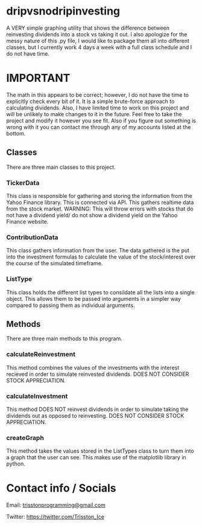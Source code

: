 # dripvsnodripinvesting
A VERY simple graphing utility that shows the difference between reinvesting dividends into a stock vs taking it out. I also apologize for the messy nature of 
this .py file, I would like to package them all into different classes, but I currently work 4 days a week with a full class schedule and I do not have time. 


<h1>
IMPORTANT
  
</h1>

The math in this appears to be correct; however, I do not have the time to explicitly check every bit of it. It is a simple brute-force approach to calculating dividends. Also, I have limited time to work on this project and will be unlikely to make changes to it in the future. Feel free to take the project and modify it however you see fit. Also if you figure out something is wrong with it you can contact me through any of my accounts listed at the bottom. 

<h2>
Classes
</h2>

There are three main classes to this project.

<h3>
TickerData
</h3>
This class is responsible for gathering and storing the information from the Yahoo Finance library. This is connected via API. This gathers realtime data from the stock market. WARNING: This will throw errors with stocks that do not have a dividend yield/ do not show a dividend yield on the Yahoo Finance website. 

<h3>
ContributionData
</h3>
This class gathers information from the user. The data gathered is the put into the investment formulas to calculate the value of the stock/interest over the course of the simulated timeframe.

<h3>
ListType
</h3>
This class holds the different list types to consildate all the lists into a single object. This allows them to be passed into arguments in a simpler way compared to passing them as individual arguments. 

<h2>
Methods
</h2>

There are three main methods to this program.

<h3>
calculateReinvestment
</h3>
This method combines the values of the investments with the interest recieved in order to simulate reinvested dividends. DOES NOT CONSIDER STOCK APPRECIATION. 

<h3>
calculateInvestment
</h3>
This method DOES NOT reinvest dividends in order to simulate taking the dividends out as opposed to reinvesting. DOES NOT CONSIDER STOCK APPRECIATION. 

<h3>
createGraph
</h3>
This method takes the values stored in the ListTypes class to turn them into a graph that the user can see. This makes use of the matplotlib library in python. 

<h1>
Contact info / Socials
</h1>

Email: trisstonprogramming@gmail.com

Twitter: https://twitter.com/Trisston_Ice

